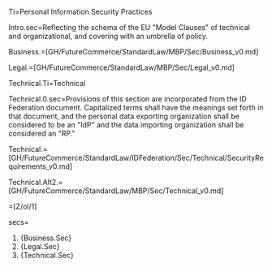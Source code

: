 Ti=Personal Information Security Practices

Intro.sec=Reflecting the schema of the EU "Model Clauses" of technical and organizational, and covering with an umbrella of policy. 

Business.=[GH/FutureCommerce/StandardLaw/MBP/Sec/Business_v0.md]

Legal.=[GH/FutureCommerce/StandardLaw/MBP/Sec/Legal_v0.md]

Technical.Ti=Technical

Technical.0.sec=Provisions of this section are incorporated from the ID Federation document.  Capitalized terms shall have the meanings set forth in that document, and the personal data exporting organization shall be considered to be an "IdP" and the data importing organization shall be considered an "RP."

Technical.=[GH/FutureCommerce/StandardLaw/IDFederation/Sec/Technical/SecurityRequirements_v0.md]

Technical.Alt2.=[GH/FutureCommerce/StandardLaw/MBP/Sec/Technical_v0.md]

=[Z/ol/1]

secs=<ol><li>{Business.Sec}<li>{Legal.Sec}<li>{Technical.Sec}</ol>